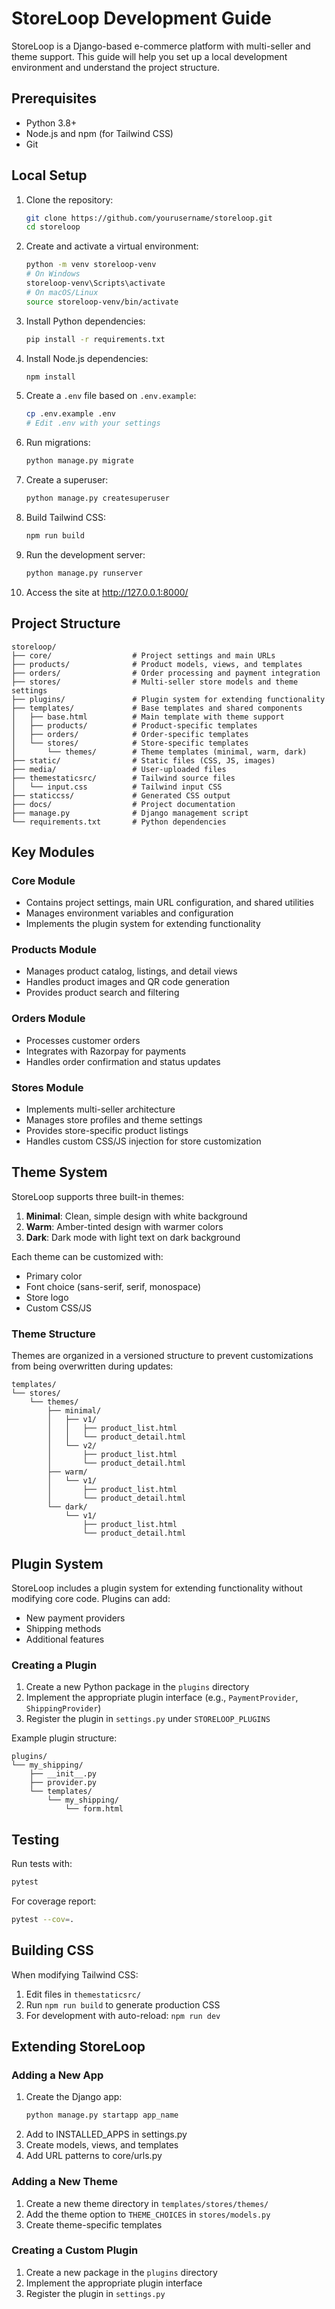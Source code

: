 # StoreLoop Development Guide

StoreLoop is a Django-based e-commerce platform with multi-seller and theme support. This guide will help you set up a local development environment and understand the project structure.

## Prerequisites

- Python 3.8+
- Node.js and npm (for Tailwind CSS)
- Git

## Local Setup

1. Clone the repository:
   ```bash
   git clone https://github.com/yourusername/storeloop.git
   cd storeloop
   ```

2. Create and activate a virtual environment:
   ```bash
   python -m venv storeloop-venv
   # On Windows
   storeloop-venv\Scripts\activate
   # On macOS/Linux
   source storeloop-venv/bin/activate
   ```

3. Install Python dependencies:
   ```bash
   pip install -r requirements.txt
   ```

4. Install Node.js dependencies:
   ```bash
   npm install
   ```

5. Create a `.env` file based on `.env.example`:
   ```bash
   cp .env.example .env
   # Edit .env with your settings
   ```

6. Run migrations:
   ```bash
   python manage.py migrate
   ```

7. Create a superuser:
   ```bash
   python manage.py createsuperuser
   ```

8. Build Tailwind CSS:
   ```bash
   npm run build
   ```

9. Run the development server:
   ```bash
   python manage.py runserver
   ```

10. Access the site at http://127.0.0.1:8000/

## Project Structure

```
storeloop/
├── core/                  # Project settings and main URLs
├── products/              # Product models, views, and templates
├── orders/                # Order processing and payment integration
├── stores/                # Multi-seller store models and theme settings
├── plugins/               # Plugin system for extending functionality
├── templates/             # Base templates and shared components
│   ├── base.html          # Main template with theme support
│   ├── products/          # Product-specific templates
│   ├── orders/            # Order-specific templates
│   └── stores/            # Store-specific templates
│       └── themes/        # Theme templates (minimal, warm, dark)
├── static/                # Static files (CSS, JS, images)
├── media/                 # User-uploaded files
├── themestaticsrc/        # Tailwind source files
│   └── input.css          # Tailwind input CSS
├── staticcss/             # Generated CSS output
├── docs/                  # Project documentation
├── manage.py              # Django management script
└── requirements.txt       # Python dependencies
```

## Key Modules

### Core Module
- Contains project settings, main URL configuration, and shared utilities
- Manages environment variables and configuration
- Implements the plugin system for extending functionality

### Products Module
- Manages product catalog, listings, and detail views
- Handles product images and QR code generation
- Provides product search and filtering

### Orders Module
- Processes customer orders
- Integrates with Razorpay for payments
- Handles order confirmation and status updates

### Stores Module
- Implements multi-seller architecture
- Manages store profiles and theme settings
- Provides store-specific product listings
- Handles custom CSS/JS injection for store customization

## Theme System

StoreLoop supports three built-in themes:
1. **Minimal**: Clean, simple design with white background
2. **Warm**: Amber-tinted design with warmer colors
3. **Dark**: Dark mode with light text on dark background

Each theme can be customized with:
- Primary color
- Font choice (sans-serif, serif, monospace)
- Store logo
- Custom CSS/JS

### Theme Structure

Themes are organized in a versioned structure to prevent customizations from being overwritten during updates:

```
templates/
└── stores/
    └── themes/
        ├── minimal/
        │   ├── v1/
        │   │   ├── product_list.html
        │   │   └── product_detail.html
        │   └── v2/
        │       ├── product_list.html
        │       └── product_detail.html
        ├── warm/
        │   └── v1/
        │       ├── product_list.html
        │       └── product_detail.html
        └── dark/
            └── v1/
                ├── product_list.html
                └── product_detail.html
```

## Plugin System

StoreLoop includes a plugin system for extending functionality without modifying core code. Plugins can add:
- New payment providers
- Shipping methods
- Additional features

### Creating a Plugin

1. Create a new Python package in the `plugins` directory
2. Implement the appropriate plugin interface (e.g., `PaymentProvider`, `ShippingProvider`)
3. Register the plugin in `settings.py` under `STORELOOP_PLUGINS`

Example plugin structure:
```
plugins/
└── my_shipping/
    ├── __init__.py
    ├── provider.py
    └── templates/
        └── my_shipping/
            └── form.html
```

## Testing

Run tests with:
```bash
pytest
```

For coverage report:
```bash
pytest --cov=.
```

## Building CSS

When modifying Tailwind CSS:
1. Edit files in `themestaticsrc/`
2. Run `npm run build` to generate production CSS
3. For development with auto-reload: `npm run dev`

## Extending StoreLoop

### Adding a New App
1. Create the Django app:
   ```bash
   python manage.py startapp app_name
   ```
2. Add to INSTALLED_APPS in settings.py
3. Create models, views, and templates
4. Add URL patterns to core/urls.py

### Adding a New Theme
1. Create a new theme directory in `templates/stores/themes/`
2. Add the theme option to `THEME_CHOICES` in `stores/models.py`
3. Create theme-specific templates

### Creating a Custom Plugin
1. Create a new package in the `plugins` directory
2. Implement the appropriate plugin interface
3. Register the plugin in `settings.py`